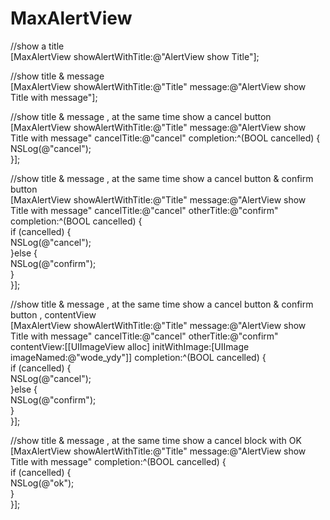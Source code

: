 # MaxAlertView

//show a title</br>
[MaxAlertView showAlertWithTitle:@"AlertView show Title"];

//show title & message</br>
[MaxAlertView showAlertWithTitle:@"Title" message:@"AlertView show Title with message"];

//show title & message , at the same time show a cancel button</br>
[MaxAlertView showAlertWithTitle:@"Title" message:@"AlertView show Title with message" cancelTitle:@"cancel" completion:^(BOOL cancelled) {</br>
    NSLog(@"cancel");</br>
}];

//show title & message , at the same time show a cancel button & confirm button</br>
[MaxAlertView showAlertWithTitle:@"Title" message:@"AlertView show Title with message" cancelTitle:@"cancel" otherTitle:@"confirm" completion:^(BOOL cancelled) {</br>
    if (cancelled) {</br>
          NSLog(@"cancel");</br>
    }else {</br>
          NSLog(@"confirm");</br>
    }</br>
}];

//show title & message , at the same time show a cancel button & confirm button , contentView</br>
[MaxAlertView showAlertWithTitle:@"Title" message:@"AlertView show Title with message" cancelTitle:@"cancel" otherTitle:@"confirm" contentView:[[UIImageView alloc] initWithImage:[UIImage imageNamed:@"wode_ydy"]] completion:^(BOOL cancelled) {</br>
    if (cancelled) {</br>
          NSLog(@"cancel");</br>
    }else {</br>
          NSLog(@"confirm");</br>
    }</br>
}];

//show title & message , at the same time show a cancel block with OK</br>
[MaxAlertView showAlertWithTitle:@"Title" message:@"AlertView show Title with message" completion:^(BOOL cancelled) {</br>
    if (cancelled) {</br>
          NSLog(@"ok");</br>
    }</br>
}];
